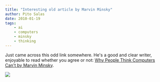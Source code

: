 ```yaml
---
title: "Interesting old article by Marvin Minsky"
author: Pito Salas
date: 2010-01-19
tags:
    - ai
    - computers
    - minsky
    - thinking
---
```




Just came across this odd link somewhere. He's a good and clear writer,
enjoyable to read whether you agree or not: [Why People Think Computers Can't
by Marvin
Minsky](<http://web.media.mit.edu/%7Eminsky/papers/ComputersCantThink.txt>).

![](https://i0.wp.com/img.zemanta.com/pixy.gif?w=584)


